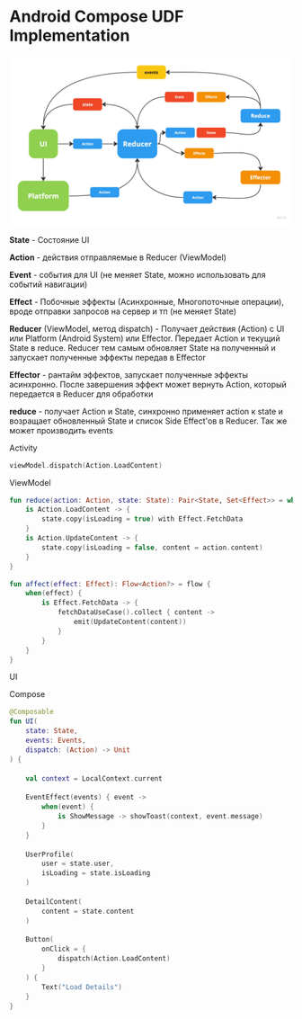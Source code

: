 # Android Compose UDF Implementation

![Work](screenshots/UDF.jpg)

**State** - Состояние UI

**Action** - действия отправляемые в Reducer (ViewModel)

**Event** - события для UI  (не меняет State, можно использовать для событий навигации)

**Effect** - Побочные эффекты (Асинхронные, Многопоточные операции), вроде отправки запросов на сервер и тп (не меняет State)

**Reducer** (ViewModel, метод dispatch) - Получает действия (Action) с UI или Platform (Android System) или Effector. Передает Action и текущий State в reduce. Reducer тем самым обновляет State на полученный и запускает полученные эффекты передав в Effector

**Effector** - рантайм эффектов, запускает полученные эффекты асинхронно. После завершения эффект может вернуть Action, который передается в Reducer для обработки

**reduce** - получает Action и State, синхронно применяет action к state и возращает обновленный State и список Side Effect'ов в Reducer. Так же может производить events

Activity
```kotlin
viewModel.dispatch(Action.LoadContent)
```

ViewModel
```kotlin
fun reduce(action: Action, state: State): Pair<State, Set<Effect>> = when(action) {
    is Action.LoadContent -> {
        state.copy(isLoading = true) with Effect.FetchData
    }
    is Action.UpdateContent -> {
        state.copy(isLoading = false, content = action.content)
    }
}
```
```kotlin
fun affect(effect: Effect): Flow<Action?> = flow {
    when(effect) {
        is Effect.FetchData -> {
            fetchDataUseCase().collect { content ->
                emit(UpdateContent(content))
            }
        }
    }
}
```

UI

Compose

```kotlin
@Composable 
fun UI(
    state: State,
    events: Events,
    dispatch: (Action) -> Unit
) {

    val context = LocalContext.current

    EventEffect(events) { event ->
        when(event) {
            is ShowMessage -> showToast(context, event.message)
        }
    }

    UserProfile(
        user = state.user,
        isLoading = state.isLoading
    )
    
    DetailContent(
        content = state.content
    )

    Button(
        onClick = {
            dispatch(Action.LoadContent)
        }
    ) {
        Text("Load Details")
    }
}
```
